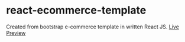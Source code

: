 # react-ecommerce-template
Created from bootstrap e-commerce template in written React JS. [Live Preview](http://phyohtetarkar.github.io/react-ecommerce-template/)
